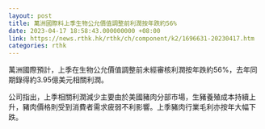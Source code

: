 ```yaml
---
layout: post
title: 萬洲國際料上季生物公允價值調整前利潤按年跌約56%
date: 2023-04-17 18:58:43.000000000 +08:00
link: https://news.rthk.hk/rthk/ch/component/k2/1696631-20230417.htm
categories: rthk
---
```


萬洲國際預計，上季在生物公允價值調整前未經審核利潤按年跌約56%，去年同期錄得約3.95億美元相關利潤。

公司指出，上季相關利潤減少主要由於美國豬肉分部市場，生豬養殖成本持續上升，豬肉價格則受到消費者需求疲弱不利影響。上季豬肉行業毛利亦按年大幅下跌。
